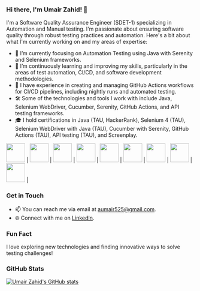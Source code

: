 ### Hi there, I'm Umair Zahid! 👋

I'm a Software Quality Assurance Engineer (SDET-1) specializing in Automation and Manual testing. I'm passionate about ensuring software quality through robust testing practices and automation. Here's a bit about what I'm currently working on and my areas of expertise:

- 🔭 I’m currently focusing on Automation Testing using Java with Serenity and Selenium frameworks.
- 🌱 I’m continuously learning and improving my skills, particularly in the areas of test automation, CI/CD, and software development methodologies.
- 💼 I have experience in creating and managing GitHub Actions workflows for CI/CD pipelines, including nightly runs and automated testing.
- 🛠️ Some of the technologies and tools I work with include Java, Selenium WebDriver, Cucumber, Serenity, GitHub Actions, and API testing frameworks.
- 🎓 I hold certifications in Java (TAU, HackerRank), Selenium 4 (TAU), Selenium WebDriver with Java (TAU), Cucumber with Serenity, GitHub Actions (TAU), API testing (TAU), and Screenplay.

<img height="50" src="https://user-images.githubusercontent.com/25181517/117201156-9a724800-adec-11eb-9a9d-3cd0f67da4bc.png"> | <img height="50" src="https://user-images.githubusercontent.com/25181517/117207242-07d5a700-adf4-11eb-975e-be04e62b984b.png"> | <img height="50" src="https://user-images.githubusercontent.com/25181517/117533873-484d4480-afef-11eb-9fad-67c8605e3592.png"> | <img height="50" src="https://user-images.githubusercontent.com/25181517/190229463-87fa862f-ccf0-48da-8023-940d287df610.png"> | <img height="50" src="https://user-images.githubusercontent.com/25181517/184103699-d1b83c07-2d83-4d99-9a1e-83bd89e08117.png"> | <img height="50" src="https://user-images.githubusercontent.com/25181517/184117353-4b437677-c4bb-4f4c-b448-af4920576732.png"> | <img height="50" src="https://user-images.githubusercontent.com/25181517/183896132-54262f2e-6d98-41e3-8888-e40ab5a17326.png"> | <img height="50" src="https://user-images.githubusercontent.com/25181517/183868728-b2e11072-00a5-47e2-8a4e-4ebbb2b8c554.png"> | <img height="50" src="https://user-images.githubusercontent.com/25181517/117208740-bfb78400-adf5-11eb-97bb-09072b6bedfc.png"> |  


### Get in Touch

- 📫 You can reach me via email at [aumair525@gmail.com](mailto:aumair525@gmail.com).
- 🌐 Connect with me on [LinkedIn](https://www.linkedin.com/in/umairzahid2000).

### Fun Fact

I love exploring new technologies and finding innovative ways to solve testing challenges!

### GitHub Stats

[![Umair Zahid's GitHub stats](https://github-readme-stats.vercel.app/api?username=umzahid&count_private=true&show_icons=true&theme=dark)](https://github.com/extremenetworks/web-controller-automation)


